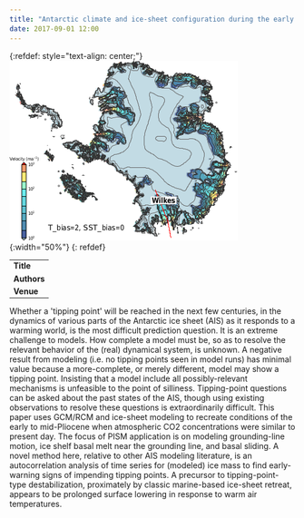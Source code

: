 ```yaml
---
title: "Antarctic climate and ice-sheet configuration during the early Pliocene interglacial at 4.23 Ma"
date: 2017-09-01 12:00
---
```


{:refdef: style="text-align: center;"}
![](/img/applications/golledgeetal2017cp.png){:width="50%"}
{: refdef}


||
|-
| **Title** | [Antarctic climate and ice-sheet configuration during the early Pliocene interglacial at 4.23 Ma](https://doi.org/10.5194/cp-13-959-2017) |
| **Authors** | [N. Golledge](http://www.victoria.ac.nz/antarctic/about/staff/nick-golledge) and others |
| **Venue** | [Climate of the Past](https://www.climate-of-the-past.net/index.html) |

Whether a 'tipping point' will be reached in the next few centuries, in the dynamics of various parts of the Antarctic ice sheet (AIS) as it responds to a warming world, is the most difficult prediction question. It is an extreme challenge to models. How complete a model must be, so as to resolve the relevant behavior of the (real) dynamical system, is unknown. A negative result from modeling (i.e. no tipping points seen in model runs) has minimal value because a more-complete, or merely different, model may show a tipping point. Insisting that a model include all possibly-relevant mechanisms is unfeasible to the point of silliness.
Tipping-point questions can be asked about the past states of the AIS, though using existing observations to resolve these questions is extraordinarily difficult. This paper uses GCM/RCM and ice-sheet modeling to recreate conditions of the early to mid-Pliocene when atmospheric CO2 concentrations were similar to present day. The focus of PISM application is on modeling grounding-line motion, ice shelf basal melt near the grounding line, and basal sliding. A novel method here, relative to other AIS modeling literature, is an autocorrelation analysis of time series for (modeled) ice mass to find early-warning signs of impending tipping points. A precursor to tipping-point-type destabilization, proximately by classic marine-based ice-sheet retreat, appears to be prolonged surface lowering in response to warm air temperatures.

